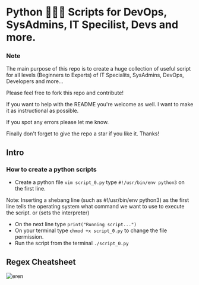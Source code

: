 # Python 👨🏻‍💻 Scripts for DevOps, SysAdmins, IT Specilist, Devs and more.

### Note

The main purpose of this repo is to create a huge collection of useful script for all levels (Beginners to Experts) of
IT Specialits, SysAdmins, DevOps, Developers and more...

Please feel free to fork this repo and contribute!

If you want to help with the README you're welcome as well. I want to make it as instructional as possible.

If you spot any errors please let me know.

Finally don't forget to give the repo a star if you like it. Thanks!

## Intro

### How to create a python scripts

- Create a python file `vim script_0.py` type `#!/usr/bin/env python3` on the first line.

Note: Inserting a shebang line (such as #!/usr/bin/env python3) as the first line tells the operating system what command we want to use to execute the script. or (sets the interpreter)

- On the next line type `print("Running script...")`
- On your terminal type `chmod +x script_0.py` to change the file permission.
- Run the script from the terminal `./script_0.py`

## Regex Cheatsheet

![eren](https://res.cloudinary.com/abetavarez/image/upload/v1609986054/Screen_Shot_2021-01-03_at_8.40.38_PM_wyhtfv.pngf)
